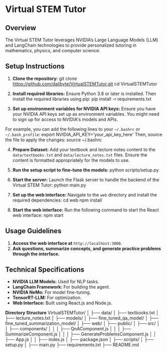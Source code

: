 # Virtual STEM Tutor

## Overview
The Virtual STEM Tutor leverages NVIDIA’s Large Language Models (LLM) and LangChain technologies to provide personalized tutoring in mathematics, physics, and computer science.

## Setup Instructions

1. **Clone the repository:**
git clone https://github.com/dalibyte/VirtualSTEMTutor.git
cd VirtualSTEMTutor

2. **Install required libraries:**
Ensure Python 3.8 or later is installed. Then install the required libraries using pip:
pip install -r requirements.txt

3. **Set up environment variables for NVIDIA API keys:**
Ensure you have your NVIDIA API keys set up as environment variables. You might need to sign up for access to NVIDIA's models and APIs.

For example, you can add the following lines to your `~/.bashrc` or `~/.bash_profile`:
export NVIDIA_API_KEY='your_api_key_here'
Then, source the file to apply the changes:
source ~/.bashrc

4. **Prepare Dataset:**
Add your textbook and lecture notes content to the `data/textbooks.txt` and `data/lecture_notes.txt` files. Ensure the content is formatted appropriately for the models to use.

5. **Run the setup script to fine-tune the models:**
python scripts/setup.py

6. **Start the server:**
Launch the Flask server to handle the backend of the Virtual STEM Tutor:
python main.py

7. **Set up the web interface:**
Navigate to the `web` directory and install the required dependencies:
cd web
npm install

8. **Start the web interface:**
Run the following command to start the React web interface:
npm start

## Usage Guidelines

1. **Access the web interface at** `http://localhost:3000`.
2. **Ask questions, summarize concepts, and generate practice problems through the interface.**

## Technical Specifications

- **NVIDIA LLM Models:** Used for NLP tasks.
- **LangChain Framework:** For building the agent.
- **NVIDIA NeMo:** For model fine-tuning.
- **TensorRT-LLM:** For optimization.
- **Web Interface:** Built using React.js and Node.js.

**Directory Structure**
VirtualSTEMTutor/
│
├── data/
│ ├── textbooks.txt
│ ├── lecture_notes.txt
│
├── models/
│ ├── fine_tuned_qa_model/
│ ├── fine_tuned_summarization_model/
│
├── web/
│ ├── public/
│ ├── src/
│ │ ├── components/
│ │ │ ├── QnAComponent.js
│ │ │ ├── SummarizeComponent.js
│ │ │ ├── GenerateProblemsComponent.js
│ │ ├── App.js
│ │ ├── index.js
│ ├── package.json
│
├── scripts/
│ ├── setup.py
│
├── main.py
├── requirements.txt
├── README.md
